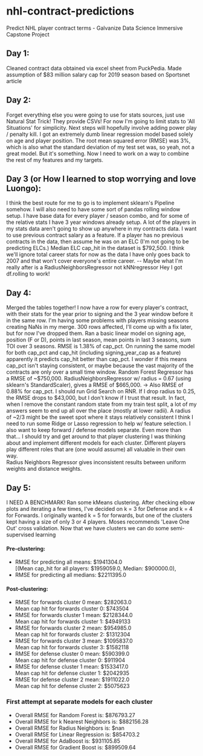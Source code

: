 # nhl-contract-predictions
Predict NHL player contract terms - Galvanize Data Science Immersive Capstone Project


## Day 1:  
Cleaned contract data obtained via excel sheet from PuckPedia.
Made assumption of $83 million salary cap for 2019 season based on Sportsnet article

## Day 2:  
Forget everything else you were going to use for stats sources, just use Natural Stat Trick! They provide CSVs!
For now I'm going to limit stats to 'All Situations' for simplicity. Next steps will hopefully involve adding power play / penalty kill.
I got an extremely dumb linear regression model based solely on age and player position. The root mean squared error (RMSE) was 3%, which is also what the standard deviation of my test set was, so yeah, not a great model. But it's something.
Now I need to work on a way to combine the rest of my features and my targets.

## Day 3 (or How I learned to stop worrying and love Luongo):  
I think the best route for me to go is to implement sklearn's Pipeline somehow. I will also need to have some sort of pandas rolling window setup. I have base data for every player / season combo, and for some of the relative stats I have 3 year windows already setup. A lot of the players in my stats data aren't going to show up anywhere in my contracts data.
I want to use previous contract salary as a feature. If a player has no previous contracts in the data, then assume he was on an ELC (I'm not going to be predicting ELCs.) Median ELC cap_hit in the dataset is $792,500.
I think we'll ignore total career stats for now as the data I have only goes back to 2007 and that won't cover everyone's entire career.
-- Maybe what I'm really after is a RadiusNeighborsRegressor not kNNregressor
Hey I got df.rolling to work!

## Day 4:  
Merged the tables together! I now have a row for every player's contract, with their stats for the year prior to signing and the 3 year window before it in the same row.
I'm having some problems with players missing seasons creating NaNs in my merge. 300 rows affected, I'll come up with a fix later, but for now I've dropped them. Ran a basic linear model on signing age, position (F or D), points in last season, mean points in last 3 seasons, sum TOI over 3 seasons. RMSE is 1.38% of cap_pct.
On running the same model for both cap_pct and cap_hit (including signing_year_cap as a feature) apparently it predicts cap_hit better than cap_pct. I wonder if this means cap_pct isn't staying consistent, or maybe because the vast majority of the contracts are only over a small time window.
Random Forest Regressor has a RMSE of ~$750,000.
RadiusNeighborsRegressor w/ radius = 0.67 (using sklearn's StandardScaler), gives a RMSE of $665,000. -> Also RMSE of 0.88% for cap_pct.
I should run Grid Search on RNR.
If I drop radius to 0.25, the RMSE drops to $43,000, but I don't know if I trust that result.
In fact, when I remove the constant random state from my train test split, a lot of my answers seem to end up all over the place (mostly at lower radii). A radius of ~2/3 might be the sweet spot where it stays relatively consistent
I think I need to run some Ridge or Lasso regression to help w/ feature selection. I also want to keep forward / defense models separate.
Even more than that... I should try and get around to that player clustering I was thinking about and implement different models for each cluster. Different players play different roles that are (one would assume) all valuable in their own way.  
Radius Neighbors Regressor gives inconsistent results between uniform weights and distance weights.


## Day 5:  
I NEED A BENCHMARK!
Ran some kMeans clustering. After checking elbow plots and iterating a few times, I've decided on k = 3 for Defense and k = 4 for Forwards. I originally wanted k = 5 for forwards, but one of the clusters kept having a size of only 3 or 4 players.
Moses recommends 'Leave One Out' cross validation.
Now that we have clusters we can do some semi-supervised learning  

#### Pre-clustering:  
* RMSE for predicting all means: $1941304.0  
 [(Mean cap_hit for all players: $1959059.0, Median: $900000.0),  
* RMSE for predicting all medians: $2211395.0    

#### Post-clustering:  
* RMSE for forwards cluster 0 mean: $282063.0  
 Mean cap hit for forwards cluster 0: $743504  
* RMSE for forwards cluster 1 mean: $2128344.0  
 Mean cap hit for forwards cluster 1: $4949133  
* RMSE for forwards cluster 2 mean: $954985.0  
 Mean cap hit for forwards cluster 2: $1312304  
* RMSE for forwards cluster 3 mean: $1095837.0  
 Mean cap hit for forwards cluster 3: $1582118  
* RMSE for defense cluster 0 mean: $590399.0  
 Mean cap hit for defense cluster 0: $911904  
* RMSE for defense cluster 1 mean: $1533417.0  
 Mean cap hit for defense cluster 1: $2042935  
* RMSE for defense cluster 2 mean: $1911022.0  
 Mean cap hit for defense cluster 2: $5075623  

### First attempt at separate models for each cluster  
* Overall RMSE for Random Forest is: $876793.27  
* Overall RMSE for k Nearest Neighbors is: $882156.28  
* Overall RMSE for Radius Neighbors is: $nan  
* Overall RMSE for Linear Regression is: $854703.2  
* Overall RMSE for AdaBoost is: $931105.85  
* Overall RMSE for Gradient Boost is: $899509.64  
